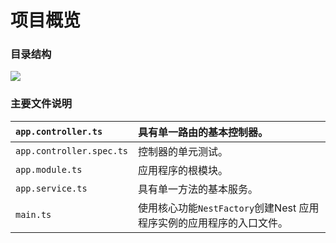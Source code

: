 # 项目概览

### 目录结构

![](https://gitee.com/yunsinek_admin/upic/raw/master/uPic/2021-06-11/12/00-tUTEO5.png)

### 主要文件说明

| `app.controller.ts` | 具有单一路由的基本控制器。 |
| :--- | :--- |
| `app.controller.spec.ts` | 控制器的单元测试。 |
| `app.module.ts` | 应用程序的根模块。 |
| `app.service.ts` | 具有单一方法的基本服务。 |
| `main.ts` | 使用核心功能`NestFactory`创建Nest 应用程序实例的应用程序的入口文件。 |

